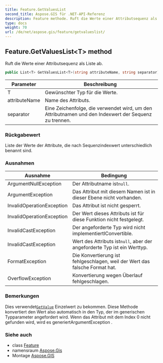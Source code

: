 ```yaml
---
title: Feature.GetValuesList
second_title: Aspose.GIS für .NET-API-Referenz
description: Feature methode. Ruft die Werte einer Attributsequenz als Liste ab.
type: docs
weight: 70
url: /de/net/aspose.gis/feature/getvalueslist/
---
```

## Feature.GetValuesList&lt;T&gt; method

Ruft die Werte einer Attributsequenz als Liste ab.

```csharp
public List<T> GetValuesList<T>(string attributeName, string separator)
```

| Parameter | Beschreibung |
| --- | --- |
| T | Gewünschter Typ für die Werte. |
| attributeName | Name des Attributs. |
| separator | Eine Zeichenfolge, die verwendet wird, um den Attributnamen und den Indexwert der Sequenz zu trennen. |

### Rückgabewert

Liste der Werte der Attribute, die nach Sequenzindexwert unterschiedlich benannt sind.

### Ausnahmen

| Ausnahme | Bedingung |
| --- | --- |
| ArgumentNullException | Der Attributname ist`null`. |
| ArgumentException | Das Attribut mit diesem Namen ist in dieser Ebene nicht vorhanden. |
| InvalidOperationException | Das Attribut ist nicht gesperrt. |
| InvalidOperationException | Der Wert dieses Attributs ist für diese Funktion nicht festgelegt. |
| InvalidCastException | Der angeforderte Typ wird nicht implementiertIConvertible. |
| InvalidCastException | Wert des Attributs ist`null`, aber der angeforderte Typ ist ein Werttyp. |
| FormatException | Die Konvertierung ist fehlgeschlagen, weil der Wert das falsche Format hat. |
| OverflowException | Konvertierung wegen Überlauf fehlgeschlagen. |

### Bemerkungen

Dies verwendet[`GetValue`](../getvalue/) Einzelwert zu bekommen. Diese Methode konvertiert den Wert also automatisch in den Typ, der im generischen Typparameter angefordert wird.  Wenn das Attribut mit dem Index 0 nicht gefunden wird, wird es generiertArgumentException .

### Siehe auch

* class [Feature](../)
* namensraum [Aspose.Gis](../../feature/)
* Montage [Aspose.GIS](../../../)


